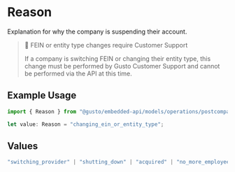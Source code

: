 # Reason

Explanation for why the company is suspending their account.

> 🚧 FEIN or entity type changes require Customer Support
>
> If a company is switching FEIN or changing their entity type, this change must be performed by Gusto Customer Support and cannot be performed via the API at this time.

## Example Usage

```typescript
import { Reason } from "@gusto/embedded-api/models/operations/postcompaniescompanyuuidsuspensions.js";

let value: Reason = "changing_ein_or_entity_type";
```

## Values

```typescript
"switching_provider" | "shutting_down" | "acquired" | "no_more_employees" | "changing_ein_or_entity_type"
```